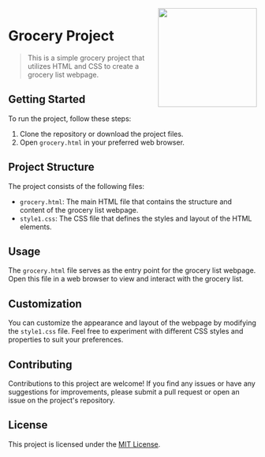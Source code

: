 <img src="" align="right" width="200px" height="200px"/>

# Grocery Project

> This is a simple grocery project that utilizes HTML and CSS to create a grocery list webpage.

## Getting Started

To run the project, follow these steps:

1. Clone the repository or download the project files.
2. Open `grocery.html` in your preferred web browser.

## Project Structure

The project consists of the following files:

- `grocery.html`: The main HTML file that contains the structure and content of the grocery list webpage.
- `style1.css`: The CSS file that defines the styles and layout of the HTML elements.

## Usage

The `grocery.html` file serves as the entry point for the grocery list webpage. Open this file in a web browser to view and interact with the grocery list.

## Customization

You can customize the appearance and layout of the webpage by modifying the `style1.css` file. Feel free to experiment with different CSS styles and properties to suit your preferences.

## Contributing

Contributions to this project are welcome! If you find any issues or have any suggestions for improvements, please submit a pull request or open an issue on the project's repository.

## License

This project is licensed under the [MIT License](LICENSE).

